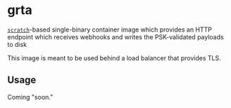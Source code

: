 # grta

[`scratch`](https://hub.docker.com/_/scratch/)-based single-binary container image which provides an HTTP endpoint which receives webhooks and writes the PSK-validated payloads to disk

This image is meant to be used behind a load balancer that provides TLS.

## Usage

Coming "soon."
